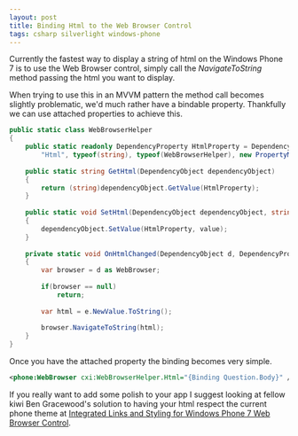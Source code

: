 ```yaml
---
layout: post
title: Binding Html to the Web Browser Control
tags: csharp silverlight windows-phone
---
```


Currently the fastest way to display a string of html on the Windows Phone 7 is to use the Web Browser control, simply call the *NavigateToString* method passing the html you want to display.

When trying to use this in an MVVM pattern the method call becomes slightly problematic, we'd much rather have a bindable property. Thankfully we can use attached properties to achieve this.

``` csharp
public static class WebBrowserHelper
{
    public static readonly DependencyProperty HtmlProperty = DependencyProperty.RegisterAttached(
        "Html", typeof(string), typeof(WebBrowserHelper), new PropertyMetadata(OnHtmlChanged));
 
    public static string GetHtml(DependencyObject dependencyObject)
    {
        return (string)dependencyObject.GetValue(HtmlProperty);
    }
 
    public static void SetHtml(DependencyObject dependencyObject, string value)
    {
        dependencyObject.SetValue(HtmlProperty, value);
    }
 
    private static void OnHtmlChanged(DependencyObject d, DependencyPropertyChangedEventArgs e)
    {
        var browser = d as WebBrowser;
 
        if(browser == null)
            return;
 
        var html = e.NewValue.ToString();
 
        browser.NavigateToString(html);
    }
}
```

Once you have the attached property the binding becomes very simple.

``` xml
<phone:WebBrowser cxi:WebBrowserHelper.Html="{Binding Question.Body}" />
```

If you really want to add some polish to your app I suggest looking at fellow kiwi Ben Gracewood's solution to having your html respect the current phone theme at [Integrated Links and Styling for Windows Phone 7 Web Browser Control](http://www.ben.geek.nz/2010/07/integrated-links-and-styling-for-windows-phone-7-webbrowser-control/).

